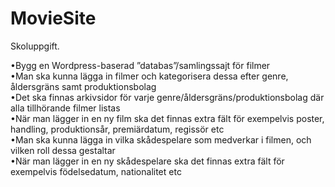 # MovieSite
Skoluppgift.

•Bygg en Wordpress-baserad ”databas”/samlingssajt för filmer <br>
•Man ska kunna lägga in filmer och kategorisera dessa efter genre, åldersgräns samt produktionsbolag <br>
•Det ska finnas arkivsidor för varje genre/åldersgräns/produktionsbolag där alla tillhörande filmer listas <br>
•När man lägger in en ny film ska det finnas extra fält för exempelvis poster, handling, produktionsår, premiärdatum, regissör etc <br>•Man ska kunna lägga in vilka skådespelare som medverkar i filmen, och vilken roll dessa gestaltar <br>
•När man lägger in en ny skådespelare ska det finnas extra fält för exempelvis födelsedatum, nationalitet etc<br>
